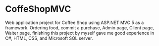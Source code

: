 # CoffeShopMVC #
Web application project for Coffee Shop using ASP.NET MVC 5 as a framework. 
Ordering food, commit a purchase, Admin page, Client page, Waiter page.
finishing this project by myself gave me good experience in C#, HTML, CSS, and Microsoft SQL server. 
